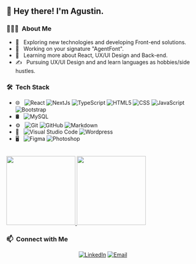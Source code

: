 <h2> 👋 Hey there! I'm Agustin.</h2>

<h3> 👨🏻‍💻 &nbsp;About Me </h3>

- 🤔 &nbsp; Exploring new technologies and developing Front-end solutions.
- 💼 &nbsp; Working on your signature "AgentFont".
- 🌱 &nbsp; Learning more about React, UX/UI Design and Back-end.
- ✍️ &nbsp; Pursuing UX/UI Design and and learn languages as hobbies/side hustles.

<h3> 🛠 &nbsp;Tech Stack</h3>


- 🌐 &nbsp;
  ![React](https://img.shields.io/badge/-React-333333?style=flat&logo=react)
  ![NextJs](https://img.shields.io/badge/-NextJs-333333?style=flat&logo=NextJs)
  ![TypeScript](https://img.shields.io/badge/-TypeScript-333333?style=flat&logo=TypeScript)
  ![HTML5](https://img.shields.io/badge/-HTML5-333333?style=flat&logo=HTML5)
  ![CSS](https://img.shields.io/badge/-CSS-333333?style=flat&logo=CSS3&logoColor=1572B6)
  ![JavaScript](https://img.shields.io/badge/-JavaScript-333333?style=flat&logo=javascript)
  ![Bootstrap](https://img.shields.io/badge/-Bootstrap-333333?style=flat&logo=bootstrap&logoColor=563D7C)
- 🛢 &nbsp;
  ![MySQL](https://img.shields.io/badge/-MySQL-333333?style=flat&logo=mysql)
- ⚙️ &nbsp;
  ![Git](https://img.shields.io/badge/-Git-333333?style=flat&logo=git)
  ![GitHub](https://img.shields.io/badge/-GitHub-333333?style=flat&logo=github)
  ![Markdown](https://img.shields.io/badge/-Markdown-333333?style=flat&logo=markdown)
- 🔧 &nbsp;
  ![Visual Studio Code](https://img.shields.io/badge/-Visual%20Studio%20Code-333333?style=flat&logo=visual-studio-code&logoColor=007ACC)
  ![Wordpress](https://img.shields.io/badge/-Wordpress-333333?style=flat&logo=wordpress)
- 🖥 &nbsp;
  ![Figma](https://img.shields.io/badge/-Figma-333333?style=flat&logo=figma)
  ![Photoshop](https://img.shields.io/badge/-Photoshop-333333?style=flat&logo=adobe-photoshop)


<br/>

<a href="https://github.com/AVS1508">
  <img height="180em" src="https://github-readme-stats.vercel.app/api?username=Agustin-Daniel&theme=dark&show_icons=true" />
  <img height="180em" src="https://github-readme-stats.vercel.app/api/top-langs/?username=Agustin-Daniel&theme=dark&layout=compact" />
</a>

<br/>

<h3>📫 &nbsp;Connect with Me </h3>


<p align="center">
<a href="https://www.linkedin.com/in/agustin-daniel-messina/"><img alt="LinkedIn" src="https://img.shields.io/badge/LinkedIn-Agustin%20Messina-blue?style=flat-square&logo=linkedin"></a>
<a href="mailto:agustindmessina@gmail.com"><img alt="Email" src="https://img.shields.io/badge/Email-agustindmessina@gmail.com-blue?style=flat-square&logo=gmail"></a>
</p>
